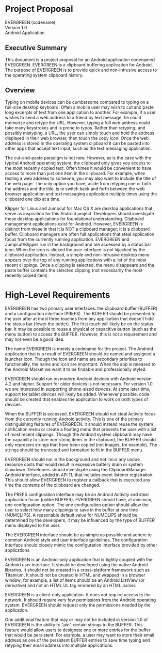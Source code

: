 # Project Proposal

EVERGREEN (codename)  
Version 1.0  
Android Application  


## Executive Summary

This document is a project proposal for an Android application codenamed EVERGREEN. EVERGREEN is a clipboard buffering application for Android. The purpose of EVERGREEN is to provide quick and non-intrusive access to the operating system clipboard history.


## Overview

Typing on mobile devices can be cumbersome compared to typing on a full-size desktop keyboard. Often a mobile user may wish to cut and paste long excerpts of text from one application to another. For example, if a user wishes to send a web address to a friend by text message, he could memorize and retype the URL. However, typing a full web address could take many keystrokes and is prone to typos. Rather than retyping, and possibly mistyping, a URL, the user can simply touch and hold the address displayed in their web browser, then touch the copy icon. Once the web address is stored in the operating system clipboard it can be pasted into other apps that accept text input, such as the text messaging application.

The cut-and-paste paradigm is not new. However, as is the case with the typical Android operating system, the clipboard only gives you access to the most recently copied text. Often times it would be convenient to have access to more than just one item in the clipboard. For example, when texting a web address to someone, you may also want to include the title of the web page. The only option you have, aside from retyping one or both the address and the title, is to switch back and forth between the web browser application and text messaging application multiple times using the clipboard one clip at a time.

Klipper for Linux and Jumpcut for Mac OS X are desktop applications that serve as inspiration for this Android project. Developers should investigate these desktop applications for foundational understanding. Clipboard management applications exist for Android. However, EVERGREEN is distinct from these in that it is NOT a clipboard manager; it is a clipboard buffer. Clipboard managers are often full applications that steal application focus from the currently running application. EVERGREEN and Jumpcut/Klipper run in the background and are accessed by a status bar icon. When the icon is clicked the user interface is not hijacked by the clipboard application. Instead, a simple and non-intrusive desktop menu appears over the top of any running applications with a list of the most recent clippings. Once a clipping is selected, the menu disappears and the paste buffer contains the selected clipping (not necessarily the most recently copied item).


# High-Level Requirements

EVERGREEN has two primary user interfaces: the clipboard buffer (BUFFER) and a configuration interface (PREFS). The BUFFER should be presented to the user after at most three touches from any application that doesn't hide the status bar (fewer the better). The first touch will likely be on the status bar. It may be possible to reuse a physical or capacitive button (such as the menu button) to access the BUFFER. However, this is not a requirement and may not even be a good idea.

The name EVERGREEN is merely a codename for the project. The Android application that is a result of EVERGREEN should be named and assigned a launcher icon. Though the icon and name are secondary priorities to functionality, the name and icon are important. When the app is released to the Android Market we want it to be findable and professionally styled.

EVERGREEN should run on modern Android devices with Android version 4.2 and higher. Support for older devices is not necessary. For version 1.0 we are interested in supporting phone-sized devices. At some later time, support for tablet devices will likely be added. Whenever possible, code should be created that enables the application to work on both types of devices.

When the BUFFER is accessed, EVERGREEN should not steal Activity focus from the currently running Android activity. This is one of the primary distinguishing features of EVERGREEN. It should instead reuse the system notification menu or create a floating menu that presents the user with a list of most recent clippings. Though the Android system clipboard may have the capability to store non-string items in the clipboard, the BUFFER should only represent strings that have been copied (not images, for example). The strings should be truncated and formatted to fit in the BUFFER menu.

EVERGREEN should run in the background and not incur any undue resource costs that would result in excessive battery drain or system slowdown. Developers should investigate using the ClipboardManager Android interface, added in API 11, that includes event listener registration. This should allow EVERGREEN to register a callback that is executed any time the contents of the clipboard are changed.

The PREFS configuration interface may be an Android Activity and steal application focus (unlike BUFFER). EVERGREEN should have, at minimum, one configuration option. The one configuration option should allow the user to select how many clippings to save in the buffer at one time (NUMCLIPS). A reasonable default value for NUMCLIPS should be determined by the developers; it may be influenced by the type of BUFFER menu displayed to the user.

The EVERGREEN interface should be as simple as possible and adhere to common Android style and user interface guidelines. The configuration interface should closely mimic the configuration interface provided by other applications.

EVERGREEN is an Android-only application that is tightly coupled with the Android user interface. It should be developed using the native Android libraries. It should not be created in a cross-platform framework such as Titamium. It should not be created in HTML and wrapped in a browser window; for example, a list of items should be an Android ListView (or derivative) and not an HTML UL tag rendered by an HTML parser.

EVERGREEN is a client-only application. It does not require access to the network. It should require very few permissions from the Android operating system. EVERGREEN should request only the permissions needed by the application.

One additional feature that may or may not be included in version 1.0 of EVERGREEN is the ability to "pin" certain strings to the BUFFER. This feature would allow users to designate one or more entries for the buffer that would be persistent. For example, a user may want to store their email address as one of the persistent BUFFER entries to save time typing and retyping their email address into multiple applications.

